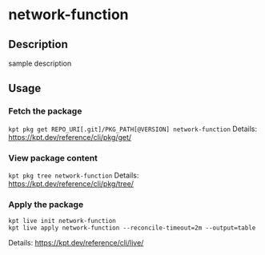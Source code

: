 # network-function

## Description
sample description

## Usage

### Fetch the package
`kpt pkg get REPO_URI[.git]/PKG_PATH[@VERSION] network-function`
Details: https://kpt.dev/reference/cli/pkg/get/

### View package content
`kpt pkg tree network-function`
Details: https://kpt.dev/reference/cli/pkg/tree/

### Apply the package
```
kpt live init network-function
kpt live apply network-function --reconcile-timeout=2m --output=table
```
Details: https://kpt.dev/reference/cli/live/
